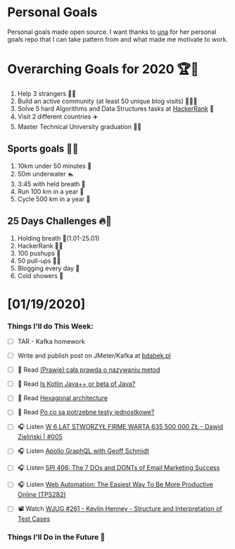 Personal Goals
==============
Personal goals made open source. I want thanks to [una](https://github.com/una/personal-goals) for her personal goals repo that I can take pattern from and what made me motivate to work. 

# Overarching Goals for 2020 🏆🥇
1. Help 3 strangers 🧚‍♂️
2. Build an active community (at least 50 unique blog visits) 🧑‍🤝‍🧑
3. Solve 5 hard Algorithms and Data Structures tasks at [HackerRank](https://www.hackerrank.com/) 💙
4. Visit 2 different countries ✈️
5. Master Technical University graduation 👨‍🎓

## Sports goals 💪🥈
1. 10km under 50 minutes 👟
2. 50m underwater 🏊
3. 3:45 with held breath 🧘
4. Run 100 km in a year 🏃
5. Cycle 500 km in a year 🚴

## 25 Days Challenges 🔥🥉
1. Holding breath 🧘(1.01-25.01)
2. HackerRank 👨‍💻
3. 100 pushups 🙇
4. 50 pull-ups 🏋️‍♂️
5. Blogging every day 📝
6. Cold showers 🚿

# [01/19/2020]

### Things I'll do This Week:

- [ ] TAR - Kafka homework
- [ ] Write and publish post on JMeter/Kafka at [bdabek.pl](https://bdabek.pl/)
- [ ] 📗 Read [(Prawie) cała prawda o nazywaniu metod](https://szkolatestow.online/prawie-cala-prawda-o-nazywaniu-metod/)
- [ ] 📗 Read [Is Kotlin Java++ or beta of Java?](https://devolution.tech/is-kotlin-java-or-beta-of-java/)
- [ ] 📗 Read [Hexagonal architecture](https://declara.com/content/va7eLmgJ)
- [ ] 📗 Read [Po co są potrzebne testy jednostkowe?](http://nullpointerexception.pl/po-co-sa-potrzebne-testy-jednostkowe/)
- [ ] 🎧 Listen [W 6 LAT STWORZYŁ FIRMĘ WARTĄ 635 500 000 ZŁ - Dawid Zieliński | #005](https://youtu.be/7W5d4hpJFn4)
- [ ] 🎧 Listen [Apollo GraphQL with Geoff Schmidt](https://softwareengineeringdaily.com/2020/01/17/apollo-graphql-with-geoff-schmidt/)
- [ ] 🎧 Listen [SPI 406: The 7 DOs and DONTs of Email Marketing Success](https://www.smartpassiveincome.com/podcasts/dos-and-donts-of-email-marketing/)
- [ ] 🎧 Listen [Web Automation: The Easiest Way To Be More Productive Online (TPS282)](http://www.asianefficiency.com/podcast/282-web-automation/)
- [ ] 📽️ Watch [WJUG #261 - Kevlin Henney - Structure and Interpretation of Test Cases](https://youtu.be/Qhz7cQQVBv4)


### Things I'll Do in the Future 🏅
